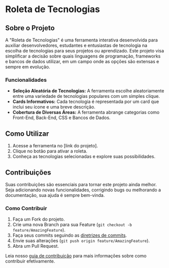 # Roleta de Tecnologias

## Sobre o Projeto

A "Roleta de Tecnologias" é uma ferramenta interativa desenvolvida para auxiliar desenvolvedores, estudantes e entusiastas de tecnologia na escolha de tecnologias para seus projetos ou aprendizado. Este projeto visa simplificar a decisão sobre quais linguagens de programação, frameworks e bancos de dados utilizar, em um campo onde as opções são extensas e sempre em evolução.

### Funcionalidades

- **Seleção Aleatória de Tecnologias:** A ferramenta escolhe aleatoriamente entre uma variedade de tecnologias populares com um simples clique.
- **Cards Informativos:** Cada tecnologia é representada por um card que inclui seu ícone e uma breve descrição.
- **Cobertura de Diversas Áreas:** A ferramenta abrange categorias como Front-End, Back-End, CSS e Bancos de Dados.

## Como Utilizar

1. Acesse a ferramenta no [link do projeto].
2. Clique no botão para ativar a roleta.
3. Conheça as tecnologias selecionadas e explore suas possibilidades.

## Contribuições

Suas contribuições são essenciais para tornar este projeto ainda melhor. Seja adicionando novas funcionalidades, corrigindo bugs ou melhorando a documentação, sua ajuda é sempre bem-vinda.

### Como Contribuir

1. Faça um Fork do projeto.
2. Crie uma nova Branch para sua Feature (`git checkout -b feature/AmazingFeature`).
3. Faça seus commits seguindo as [diretrizes de commits](CONTRIBUTING.md).
4. Envie suas alterações (`git push origin feature/AmazingFeature`).
5. Abra um Pull Request.

Leia nosso [guia de contribuição](CONTRIBUTING.md) para mais informações sobre como contribuir efetivamente.
